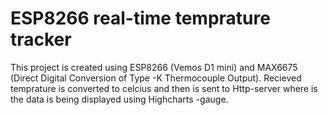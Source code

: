 # ESP8266 real-time temprature tracker

This project is created using ESP8266 (Vemos D1 mini) and MAX6675 (Direct Digital Conversion of Type -K Thermocouple
Output). Recieved temprature is converted to celcius and then is sent to Http-server where is the data is being displayed using Highcharts -gauge. 

